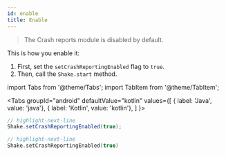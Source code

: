 ```yaml
---
id: enable
title: Enable
---
```


>The Crash reports module is disabled by default.

This is how you enable it:
1. First, set the `setCrashReportingEnabled` flag to `true`.
1. Then, call the `Shake.start` method.

import Tabs from '@theme/Tabs'; 
import TabItem from '@theme/TabItem';

<Tabs
  groupId="android"
  defaultValue="kotlin"
  values={[
    { label: 'Java', value: 'java'},
    { label: 'Kotlin', value: 'kotlin'},
  ]
}>

<TabItem value="java">

```java title="App.java"
// highlight-next-line
Shake.setCrashReportingEnabled(true);
```

</TabItem><TabItem value="kotlin">

```kotlin title="App.kt"
// highlight-next-line
Shake.setCrashReportingEnabled(true)
```

</TabItem></Tabs>
